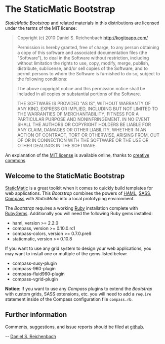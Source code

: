 # The StaticMatic Bootstrap

*StaticMatic Bootstrap* and related materials in this distributions are licensed
under the terms of the MIT license:

> Copyright (c) 2010 Daniel S. Reichenbach <http://kogitoapp.com/>
>
> Permission is hereby granted, free of charge, to any person obtaining a copy
> of this software and associated documentation files (the "Software"), to deal
> in the Software without restriction, including without limitation the rights
> to use, copy, modify, merge, publish, distribute, sublicense, and/or sell
> copies of the Software, and to permit persons to whom the Software is
> furnished to do so, subject to the following conditions:
>
> The above copyright notice and this permission notice shall be included in
> all copies or substantial portions of the Software.
>
> THE SOFTWARE IS PROVIDED "AS IS", WITHOUT WARRANTY OF ANY KIND, EXPRESS OR
> IMPLIED, INCLUDING BUT NOT LIMITED TO THE WARRANTIES OF MERCHANTABILITY,
> FITNESS FOR A PARTICULAR PURPOSE AND NONINFRINGEMENT. IN NO EVENT SHALL THE
> AUTHORS OR COPYRIGHT HOLDERS BE LIABLE FOR ANY CLAIM, DAMAGES OR OTHER
> LIABILITY, WHETHER IN AN ACTION OF CONTRACT, TORT OR OTHERWISE, ARISING FROM,
> OUT OF OR IN CONNECTION WITH THE SOFTWARE OR THE USE OR OTHER DEALINGS IN
> THE SOFTWARE.

An explanation of the [MIT license](http://creativecommons.org/licenses/MIT/)
is available online, thanks to [creative commons](http://creativecommons.org).

## Welcome to the StaticMatic Bootstrap

[StaticMatic](http://www.staticmatic.net) is a great toolkit when it comes to
quickly build templates for web applications.  This *Bootstrap* combines the
powers of [HAML](http://haml-lang.com), [SASS](http://sass-lang.com),
[Compass](http://compass-style.org) with *StaticMatic* into a local prototyping
environment.

The *Bootstrap* requires a working [Ruby](http://ruby-lang.com) installation
complete with [RubyGems](http://rubygems.org).  Additionally you will need the
following Ruby gems installed:

 * haml, version >= 2.2.0
 * compass, version >= 0.10.0.rc1
 * compass-colors, version >= 0.7.0.pre6
 * staticmatic, version >= 0.10.8

If you want to use any grid system to design your web applications, you may
want to install one or multiple of the gems listed below:

 * compass-susy-plugin
 * compass-960-plugin
 * compass-fluid960-plugin
 * compass-vgrid-plugin

**Notice**: If you want to use any *Compass* plugins to extend the *Bootstrap*
with custom grids, SASS extensions, etc. you will need to add a `require`
statement inside of the Compass configuration file `compass.rb`.

## Further information

Comments, suggestions, and issue reports should be filed at [github](http://github.com/).

 -- [Daniel S. Reichenbach](mailto:daniel.s.reichenbach@mac.com?subject=StaticMatic)


